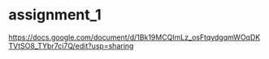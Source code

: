 # assignment_1
https://docs.google.com/document/d/1Bk19MCQImLz_osFtqydgqmWOqDKTVtSO8_TYbr7ci7Q/edit?usp=sharing
